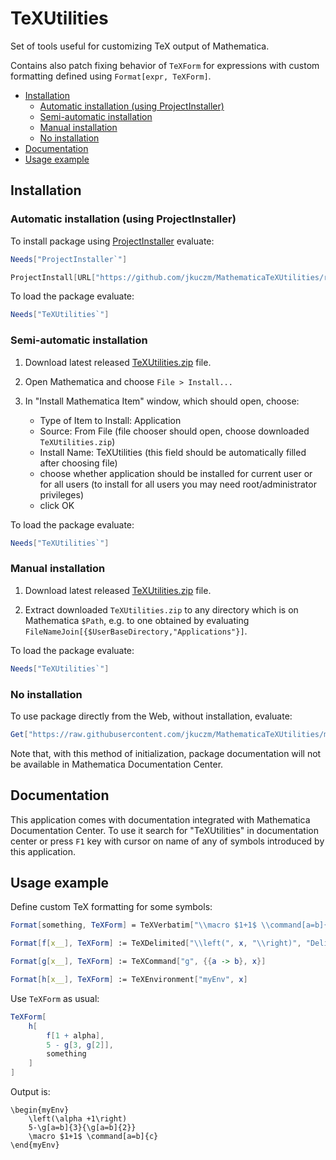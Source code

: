# TeXUtilities


Set of tools useful for customizing TeX output of Mathematica.

Contains also patch fixing behavior of `TeXForm` for expressions with custom
formatting defined using `Format[expr, TeXForm]`.


* [Installation](#installation)
    * [Automatic installation (using ProjectInstaller)](#automatic-installation-using-projectinstaller)
    * [Semi-automatic installation](#semi-automatic-installation)
    * [Manual installation](#manual-installation)
    * [No installation](#no-installation)
* [Documentation](#documentation)
* [Usage example](#usage-example)



## Installation


### Automatic installation (using ProjectInstaller)

To install package using
[ProjectInstaller](https://github.com/lshifr/ProjectInstaller)
evaluate:
```Mathematica
Needs["ProjectInstaller`"]

ProjectInstall[URL["https://github.com/jkuczm/MathematicaTeXUtilities/releases/download/v1.0.0/TeXUtilities.zip"]]
```

To load the package evaluate:
```Mathematica
Needs["TeXUtilities`"]
```


### Semi-automatic installation

1. Download latest released
   [TeXUtilities.zip](https://github.com/jkuczm/MathematicaTeXUtilities/releases/download/v1.0.0/TeXUtilities.zip)
   file.

2. Open Mathematica and choose `File > Install...`

3. In "Install Mathematica Item" window, which should open, choose:
    * Type of Item to Install: Application
    * Source: From File (file chooser should open, choose downloaded `TeXUtilities.zip`)
    * Install Name: TeXUtilities (this field should be automatically filled after choosing file)
    * choose whether application should be installed for current user or for all users
      (to install for all users you may need root/administrator privileges)
    * click OK

To load the package evaluate:
```Mathematica
Needs["TeXUtilities`"]
```


### Manual installation

1. Download latest released
   [TeXUtilities.zip](https://github.com/jkuczm/MathematicaTeXUtilities/releases/download/v1.0.0/TeXUtilities.zip)
   file.

2. Extract downloaded `TeXUtilities.zip` to any directory which is on Mathematica `$Path`,
   e.g. to one obtained by evaluating `FileNameJoin[{$UserBaseDirectory,"Applications"}]`.


To load the package evaluate:
```Mathematica
Needs["TeXUtilities`"]
```


### No installation

To use package directly from the Web, without installation, evaluate:
```Mathematica
Get["https://raw.githubusercontent.com/jkuczm/MathematicaTeXUtilities/master/NoInstall.m"]
```

Note that, with this method of initialization,
package documentation will not be available in Mathematica Documentation Center.



## Documentation

This application comes with documentation integrated with Mathematica Documentation Center.
To use it search for "TeXUtilities" in documentation center
or press `F1` key with cursor on name of any of symbols introduced by this application.



## Usage example

Define custom TeX formatting for some symbols:

```Mathematica
Format[something, TeXForm] = TeXVerbatim["\\macro $1+1$ \\command[a=b]{c}"];

Format[f[x__], TeXForm] := TeXDelimited["\\left(", x, "\\right)", "DelimSeparator" -> ""]

Format[g[x__], TeXForm] := TeXCommand["g", {{a -> b}, x}]

Format[h[x__], TeXForm] := TeXEnvironment["myEnv", x]
```

Use `TeXForm` as usual:

```Mathematica
TeXForm[
    h[
        f[1 + alpha],
        5 - g[3, g[2]],
        something
    ]
]
```

Output is:
```TeX
\begin{myEnv}
    \left(\alpha +1\right)
    5-\g[a=b]{3}{\g[a=b]{2}}
    \macro $1+1$ \command[a=b]{c}
\end{myEnv}
```
